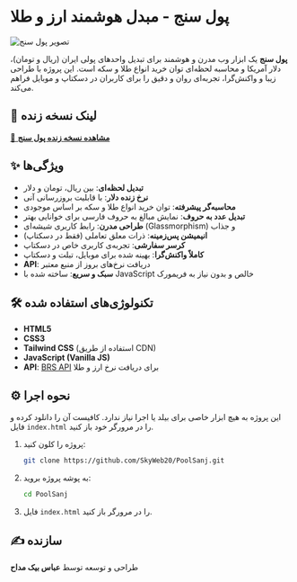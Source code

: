 # پول سنج - مبدل هوشمند ارز و طلا

![تصویر پول سنج](https://skyweb20.github.io/PoolSanj/static/ScreenShot.jpg)
<!-- 💡 نکته: لطفاً این تصویر را با یک اسکرین‌شات از پروژه خودتان جایگزین کنید -->

**پول سنج** یک ابزار وب مدرن و هوشمند برای تبدیل واحدهای پولی ایران (ریال و تومان)، دلار آمریکا و محاسبه لحظه‌ای توان خرید انواع طلا و سکه است. این پروژه با طراحی زیبا و واکنش‌گرا، تجربه‌ای روان و دقیق را برای کاربران در دسکتاپ و موبایل فراهم می‌کند.

## 🚀 لینک نسخه زنده

[🔗 **مشاهده نسخه زنده پول سنج**](https://skyweb20.github.io/PoolSanj/)
<!-- 💡 نکته: این لینک را پس از فعال کردن GitHub Pages بروزرسانی کنید. -->

## ✨ ویژگی‌ها

- **تبدیل لحظه‌ای**: بین ریال، تومان و دلار
- **نرخ زنده دلار**: با قابلیت بروزرسانی آنی
- **محاسبه‌گر پیشرفته**: توان خرید انواع طلا و سکه بر اساس موجودی
- **تبدیل عدد به حروف**: نمایش مبالغ به حروف فارسی برای خوانایی بهتر
- **طراحی مدرن**: رابط کاربری شیشه‌ای (Glassmorphism) و جذاب
- **انیمیشن پس‌زمینه**: ذرات معلق تعاملی (فقط در دسکتاپ)
- **کرسر سفارشی**: تجربه‌ی کاربری خاص در دسکتاپ
- **کاملاً واکنش‌گرا**: بهینه شده برای موبایل، تبلت و دسکتاپ
- **API**: دریافت نرخ‌های بروز از منبع معتبر
- **سبک و سریع**: ساخته شده با JavaScript خالص و بدون نیاز به فریمورک

## 🛠️ تکنولوژی‌های استفاده شده

- **HTML5**
- **CSS3**
- **Tailwind CSS** (استفاده از طریق CDN)
- **JavaScript (Vanilla JS)**
- **API**: [BRS API](https://brsapi.ir/) برای دریافت نرخ ارز و طلا

## ⚙️ نحوه اجرا

این پروژه به هیچ ابزار خاصی برای بیلد یا اجرا نیاز ندارد. کافیست آن را دانلود کرده و فایل `index.html` را در مرورگر خود باز کنید.

1.  پروژه را کلون کنید:
    ```bash
    git clone https://github.com/SkyWeb20/PoolSanj.git
    ```
2.  به پوشه پروژه بروید:
    ```bash
    cd PoolSanj
    ```
3.  فایل `index.html` را در مرورگر باز کنید.

## ✍️ سازنده

طراحی و توسعه توسط **عباس بیک مداح**
